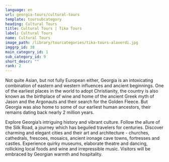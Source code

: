 ```yaml
---
language: en
url: georgia-tours/cultural-tours
template: toursubcategory
heading: Cultural Tours
title: Cultural Tours | Tika Tours
label: Cultural Tours
name: Cultural Tours
image_path: /library/tourcategories/tika-tours-alaverdi.jpg
imggrp_id: 38
main_category_id: 1
sub_category_id: 9
short_descr: ""
rank: 2
---
```

<div class="row content-row"><!-- 1486 (2)-->
<div class="col-12 col-sm-6 col-md-6"><!-- 1982 -->

Not quite Asian, but not fully European either, Georgia is an intoxicating combination
of eastern and western influences and ancient beginnings. One of the earliest places
in the world to adopt Christianity, the country is also known as the birthplace
of wine and home of the ancient Greek myth of Jason and the Argonauts and their
search for the Golden Fleece. But Georgia was also home to some of our earliest
human ancestors, their remains dating back nearly 2 million years.

</div>

<div class="col-12 col-sm-6 col-md-6"><!-- 1983 -->

Explore Georgia’s intriguing history and vibrant culture. Follow the allure of the
Silk Road, a journey which has beguiled travelers for centuries. Discover charming
and elegant cities and their art and architecture - churches, cathedrals, frescoes,
mosaics, ancient ironage cave towns, fortresses and castles. Experience quirky museums,
elaborate theatre and dancing, rollicking local foods and wine and irrepressible
music. Visitors will be embraced by Georgian warmth and hospitality.

</div>

</div>
